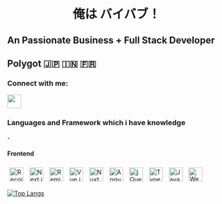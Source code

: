 <h1 align="center">俺は バイバブ！</h1>
<h2> An Passionate Business + Full Stack Developer </h2>
<h2> Polygot 🇯🇵 🇮🇳 🇫🇷</h2>

<h3 align="left">Connect with me:</h3>
<p align="left">
<a href="https://www.linkedin.com/in/vaibhav-verma-2a21141a4/"><img height="32" width="32" src="https://cdn.simpleicons.org/linkedin/0A66C2" /></a>
</p>

<h3>Languages and Framework which i have knowledge</h3>
- <h4>Frontend</h4>
<div style={{display:"flex"}}>
<img style="margin:5" height="32" width="32" src="https://cdn.simpleicons.org/recoil/3578E5" alt="Recoil" />
<img style="margin:5" height="32" width="32" src="https://cdn.simpleicons.org/nextdotjs/white" alt="Next.js" />
<img style="margin:5" height="32" width="32" src="https://cdn.simpleicons.org/remix/ED2B88" alt="Remix" />
<img style="margin:5" height="32" width="32" src="https://cdn.simpleicons.org/vuedotjs/4FC08D" alt="Vue.js" />
<img style="margin:5" height="32" width="32" src="https://cdn.simpleicons.org/nuxtdotjs/00DC82" alt="Nuxt.js" />
<img style="margin:5" height="32" width="32" src="https://cdn.simpleicons.org/angular/0F0F11" alt="Angular" />
<img style="margin:5" height="32" width="32" src="https://cdn.simpleicons.org/jquery/0769AD" alt="jQuery" />
<img style="margin:5" height="32" width="32" src="https://cdn.simpleicons.org/typescript/3178C6" alt="TypeScript" />
<img style="margin:5" height="32" width="32" src="https://cdn.simpleicons.org/javascript/F7DF1E" alt="JavaScript" />
<img style="margin:5" height="32" width="32" src="https://cdn.simpleicons.org/webpack/8DD6F9" alt="Webpack" />

</div>


[![Top Langs](https://github-readme-stats.vercel.app/api/top-langs/?username=k0hei2025&layout=compact&hide=html,css,php&theme=tokyonight&show_icons=true)](https://github.com/anuraghazra/github-readme-stats)

<!-- 
[![Top Langs](https://github-readme-stats.vercel.app/api/top-langs/?username=k0hei2025&langs_count=8&theme=tokyonight)](https://github.com/anuraghazra/github-readme-stats) -->

<!--
**k0hei2025/k0hei2025** is a ✨ _special_ ✨ repository because its `README.md` (this file) appears on your GitHub profile.

Here are some ideas to get you started:

- 🔭 I’m currently working on ...
- 🌱 I’m currently learning ...
- 👯 I’m looking to collaborate on ...
- 🤔 I’m looking for help with ...
- 💬 Ask me about ...
- 📫 How to reach me: ...
- 😄 Pronouns: ...
- ⚡ Fun fact: ...
-->
